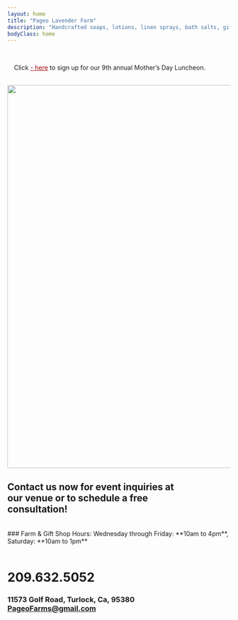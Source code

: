 ```yaml
---
layout: home
title: "Pageo Lavender Farm"
description: "Handcrafted soaps, lotions, linen sprays, bath salts, gift boxes, baskets and other unique items."
bodyClass: home
---
```


<br>
<div class="inner">
		<p style="padding-left: 15px; padding-right: 15px;">
			Click <a href="https://pageo.typeform.com/to/KLHNgK" style="color: #9e0b0f;" target="_blank">- here</a> to sign up for our 9th annual Mother’s Day Luncheon. 
		</p>
		<br>
		<img width="863" src="pageo/assets/img/mday_001.jpg">
	</div>
 
 
## Contact us now for event inquiries at<br>our venue or to schedule a free<br>consultation!

<br>
### Farm & Gift Shop Hours:
Wednesday through Friday: **10am to 4pm**, Saturday: **10am to 1pm**
<br><br>

# 209.632.5052
 
### 11573 Golf Road, Turlock, Ca, 95380<br>PageoFarms@gmail.com

## <br>
